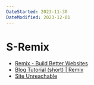 ```yaml
---
DateStarted: 2023-11-30
DateModified: 2023-12-01
---
```

# S-Remix
- [Remix - Build Better Websites](https://remix.run/)
- [Blog Tutorial (short) | Remix](https://remix.run/docs/en/main/tutorials/blog)
- [Site Unreachable](https://remix.run/docs/en/main/tutorials/jokes)